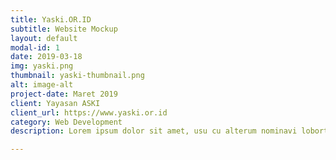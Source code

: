 ```yaml
---
title: Yaski.OR.ID
subtitle: Website Mockup
layout: default
modal-id: 1
date: 2019-03-18
img: yaski.png
thumbnail: yaski-thumbnail.png
alt: image-alt
project-date: Maret 2019
client: Yayasan ASKI
client_url: https://www.yaski.or.id
category: Web Development
description: Lorem ipsum dolor sit amet, usu cu alterum nominavi lobortis. At duo novum diceret. Tantas apeirian vix et, usu sanctus postulant inciderint ut, populo diceret necessitatibus in vim. Cu eum dicam feugiat noluisse.

---
```

